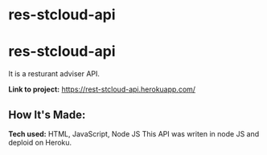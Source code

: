 # res-stcloud-api
# res-stcloud-api
It is a resturant adviser API. 

**Link to project:** https://rest-stcloud-api.herokuapp.com/
## How It's Made:

**Tech used:** HTML, JavaScript, Node JS
This API was writen in node JS and deploid on Heroku.
